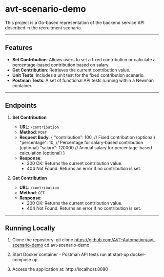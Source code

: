 # avt-scenario-demo
 
This project is a Go-based representation of the backend service API described in the recruitment scenario.

---

## Features

- **Set Contribution**: Allows users to set a fixed contribution or calculate a percentage-based contribution based on salary.
- **Get Contribution**: Retrieves the current contribution value.
- **Unit Tests**: Includes a unit test for the fixed contribution scenario.
- **Postman Tests**: A set of functional API tests running within a Newman container.

---

## Endpoints

1. **Set Contribution**
   - **URL**: `/contribution`
   - **Method**: `POST`
   - **Request Body**:
     {
       "contribution": 100, // Fixed contribution (optional)
       "percentage": 10,    // Percentage for salary-based contribution (optional)
       "salary": 120000   // Annual salary for percentage-based calculation (optional)
     }
   - **Response**:
     - 200 OK: Returns the current contribution value.
     - 404 Not Found: Returns an error if no contribution is set.

2. **Get Contribution**
   - **URL**: `/contribution`
   - **Method**: `GET`
   - **Response**:
     - 200 OK: Returns the current contribution value.
     - 404 Not Found: Returns an error if no contribution is set.

---

## Running Locally

1. Clone the repository:
   git clone https://github.com/AVT-Automation/avt-scenario-demo
   cd avt-scenario-demo

2. Start Docker container - Postman API tests run at start-up
   docker-compose up

3. Access the application at:
   http://localhost:8080